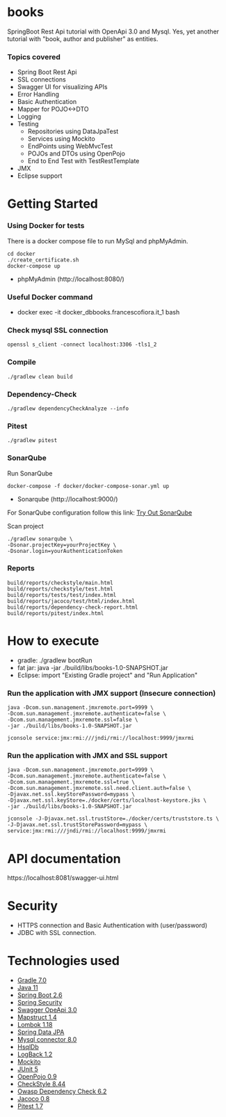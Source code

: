 # books
SpringBoot Rest Api tutorial with OpenApi 3.0 and Mysql.
Yes, yet another tutorial with "book, author and publisher" as entities.

### Topics covered
- Spring Boot Rest Api
- SSL connections
- Swagger UI for visualizing APIs
- Error Handling
- Basic Authentication
- Mapper for POJO<->DTO 
- Logging
- Testing
    - Repositories using DataJpaTest
    - Services using Mockito
    - EndPoints using WebMvcTest
    - POJOs and DTOs using OpenPojo
    - End to End Test with TestRestTemplate
- JMX
- Eclipse support

# Getting Started
### Using Docker for tests
There is a docker compose file to run MySql and phpMyAdmin.

    cd docker
    ./create_certificate.sh
    docker-compose up
 - phpMyAdmin (http://localhost:8080/)

### Useful Docker command

 - docker exec -it docker_dbbooks.francescofiora.it_1 bash

### Check mysql SSL connection
    openssl s_client -connect localhost:3306 -tls1_2

### Compile
    ./gradlew clean build

### Dependency-Check
    ./gradlew dependencyCheckAnalyze --info

### Pitest
    ./gradlew pitest

### SonarQube
Run SonarQube

    docker-compose -f docker/docker-compose-sonar.yml up

 - Sonarqube (http://localhost:9000/)

For SonarQube configuration follow this link: [Try Out SonarQube](https://docs.sonarqube.org/latest/setup/get-started-2-minutes/)

Scan project

    ./gradlew sonarqube \
    -Dsonar.projectKey=yourProjectKey \
    -Dsonar.login=yourAuthenticationToken

### Reports
    build/reports/checkstyle/main.html
    build/reports/checkstyle/test.html
    build/reports/tests/test/index.html
    build/reports/jacoco/test/html/index.html
    build/reports/dependency-check-report.html
    build/reports/pitest/index.html


# How to execute
- gradle: ./gradlew bootRun
- fat jar: java -jar ./build/libs/books-1.0-SNAPSHOT.jar
- Eclipse: import "Existing Gradle project" and "Run Application"

### Run the application with JMX support (Insecure connection)
    java -Dcom.sun.management.jmxremote.port=9999 \
    -Dcom.sun.management.jmxremote.authenticate=false \
    -Dcom.sun.management.jmxremote.ssl=false \
    -jar ./build/libs/books-1.0-SNAPSHOT.jar

    jconsole service:jmx:rmi:///jndi/rmi://localhost:9999/jmxrmi

### Run the application with JMX and SSL support
    java -Dcom.sun.management.jmxremote.port=9999 \
    -Dcom.sun.management.jmxremote.authenticate=false \
    -Dcom.sun.management.jmxremote.ssl=true \
    -Dcom.sun.management.jmxremote.ssl.need.client.auth=false \
    -Djavax.net.ssl.keyStorePassword=mypass \
    -Djavax.net.ssl.keyStore=./docker/certs/localhost-keystore.jks \
    -jar ./build/libs/books-1.0-SNAPSHOT.jar

    jconsole -J-Djavax.net.ssl.trustStore=./docker/certs/truststore.ts \
    -J-Djavax.net.ssl.trustStorePassword=mypass \
    service:jmx:rmi:///jndi/rmi://localhost:9999/jmxrmi

# API documentation
https://localhost:8081/swagger-ui.html

# Security
 - HTTPS connection and Basic Authentication with (user/password)
 - JDBC with SSL connection.

# Technologies used
- [Gradle 7.0](https://gradle.org/)
- [Java 11](https://openjdk.java.net/projects/jdk/11/)
- [Spring Boot 2.6](https://spring.io/projects/spring-boot)
- [Spring Security](https://spring.io/projects/spring-security)
- [Swagger OpeApi 3.0](https://swagger.io/specification/)
- [Mapstruct 1.4](https://mapstruct.org/)
- [Lombok 1.18](https://projectlombok.org/)
- [Spring Data JPA](https://projects.spring.io/spring-data-jpa)
- [Mysql connector 8.0](https://www.mysql.com/products/connector/)
- [HsqlDb](http://hsqldb.org/)
- [LogBack 1.2](https://logback.qos.ch/)
- [Mockito](https://site.mockito.org/)
- [JUnit 5](https://junit.org/junit5/)
- [OpenPojo 0.9](https://github.com/OpenPojo)
- [CheckStyle 8.44](https://checkstyle.sourceforge.io/)
- [Owasp Dependency Check 6.2](https://owasp.org/www-project-dependency-check/)
- [Jacoco 0.8](https://www.jacoco.org/)
- [Pitest 1.7](https://pitest.org/)
